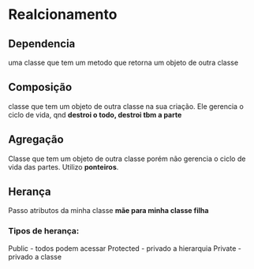 # Realcionamento

## Dependencia 
uma classe que tem um metodo que retorna um objeto de outra classe

## Composição 
classe que tem um objeto de outra classe na sua criação. Ele gerencia o ciclo de vida, qnd **destroi o todo, destroi tbm a parte**

## Agregação
Classe que tem um objeto de outra classe porém não gerencia o ciclo de vida das partes. Utilizo **ponteiros**.

## Herança
Passo atributos da minha classe **mãe para minha classe filha**

### Tipos de herança:
Public - todos podem acessar 
Protected - privado a hierarquia
Private - privado a classe
